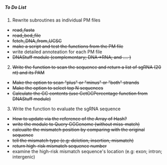 ##### To Do List


1. Rewrite subroutines as individual PM files 
  * ~~read_fasta~~
  * ~~read_bed_file~~
  * ~~fetch_DNA_from_UCSC~~
  * ~~make a script and test the functions from the PM file~~
  * write detailed annoteation for each PM file
  * ~~DNAStuff module (complementary; DNA->RNA; and .... )~~
  
2. ~~Write the function to scan the sequence and return a list of sgRNA (20 nt) and its PAM~~
  * ~~Make the option to scan "plus" or "minus" or "both" strands~~
  * ~~Make the option to select top N sequences~~
  * ~~Calculate the GC contents (use GetGCPercentage function from DNAStuff module)~~

3. Write the function to evaluate the sgRNA sequence 
  * ~~How to update via the reference of the Array of Hash?~~
  * ~~write the module to Query GGGenome (without miss-match)~~ 
  * ~~calcualte the mismatch position by comparing with the original sequence~~
  * ~~tell the mismatch type (e.g: deletion, insertion, mismatch)~~
  * ~~return high-risk mismatch sequence number~~
  * examine the high-risk mismatch sequence's location (e.g: exon; intron; intergenic)
  
